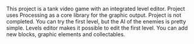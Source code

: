 This project is a tank video game with an integrated level editor.
Project uses Processing as a core library for the graphic output.
Project is not completed. You can try the first level, but the AI of the enemies is pretty simple.
Levels editor makes it possible to edit the first level. You can add new blocks, graphic elements and collectables.

